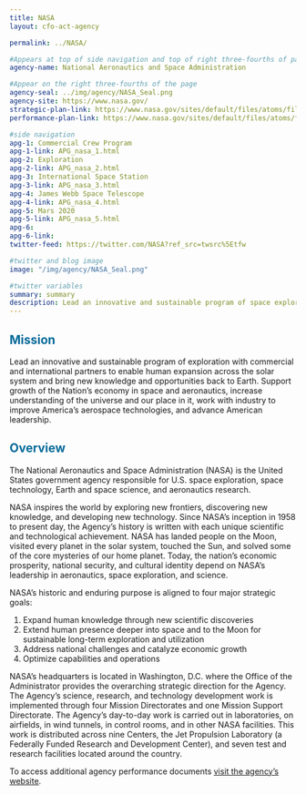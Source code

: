```yaml
---
title: NASA
layout: cfo-act-agency

permalink: ../NASA/

#Appears at top of side navigation and top of right three-fourths of page
agency-name: National Aeronautics and Space Administration

#Appear on the right three-fourths of the page
agency-seal: ../img/agency/NASA_Seal.png
agency-site: https://www.nasa.gov/
strategic-plan-link: https://www.nasa.gov/sites/default/files/atoms/files/nasa_2018_strategic_plan.pdf
performance-plan-link: https://www.nasa.gov/sites/default/files/atoms/files/nasa_2019_volume_of_integrated_performance.pdf

#side navigation
apg-1: Commercial Crew Program
apg-1-link: APG_nasa_1.html
apg-2: Exploration
apg-2-link: APG_nasa_2.html
apg-3: International Space Station
apg-3-link: APG_nasa_3.html
apg-4: James Webb Space Telescope
apg-4-link: APG_nasa_4.html
apg-5: Mars 2020
apg-5-link: APG_nasa_5.html
apg-6:
apg-6-link:
twitter-feed: https://twitter.com/NASA?ref_src=twsrc%5Etfw

#twitter and blog image
image: "/img/agency/NASA_Seal.png"

#twitter variables
summary: summary
description: Lead an innovative and sustainable program of space exploration and aeronautics to bring new knowledge and opportunities back to Earth.
---
```


<div class="usa-grid usa-graphic_list-row">
  <div class="usa-width-one-whole usa-media_block agency-page-section">
    <h2 style="color:#046b99;">Mission</h2>
    <p>Lead an innovative and sustainable program of exploration with commercial and international partners to enable human expansion across the solar system and bring new knowledge and opportunities back to Earth. Support growth of the Nation&rsquo;s economy in space and aeronautics, increase understanding of the universe and our place in it, work with industry to improve America&rsquo;s aerospace technologies, and advance American leadership.</p>
  </div>
</div>

<div class="usa-grid usa-graphic_list-row">
  <div class="usa-width-one-whole usa-media_block agency-page-section">
    <h2 style="color:#046b99;">Overview</h2>
    <p>The National Aeronautics and Space Administration (NASA) is the United States government agency responsible for U.S. space exploration, space technology, Earth and space science, and aeronautics research.</p>
    <p>NASA inspires the world by exploring new frontiers, discovering new knowledge, and developing new technology. Since NASA&rsquo;s inception in 1958 to present day, the Agency&rsquo;s history is written with each unique scientific and technological achievement. NASA has landed people on the Moon, visited every planet in the solar system, touched the Sun, and solved some of the core mysteries of our home planet. Today, the nation&rsquo;s economic prosperity, national security, and cultural identity depend on NASA&rsquo;s leadership in aeronautics, space exploration, and science.</p>
    <p>NASA&rsquo;s historic and enduring purpose is aligned to four major strategic goals:</p>
      <ol>
        <li>Expand human knowledge through new scientific discoveries</li>
        <li>Extend human presence deeper into space and to the Moon for sustainable long-term exploration and utilization</li>
        <li>Address national challenges and catalyze economic growth</li>
        <li>Optimize capabilities and operations</li>
      </ol>
    <p>NASA&rsquo;s headquarters is located in Washington, D.C. where the Office of the Administrator provides the overarching strategic direction for the Agency. The Agency&rsquo;s science, research, and technology development work is implemented through four Mission Directorates and one Mission Support Directorate. The Agency&rsquo;s day-to-day work is carried out in laboratories, on airfields, in wind tunnels, in control rooms, and in other NASA facilities. This work is distributed across nine Centers, the Jet Propulsion Laboratory (a Federally Funded Research and Development Center), and seven test and research facilities located around the country.</p>
  </div>
</div>

<div class="usa-grid usa-graphic_list-row">
  <div class="usa-width-one-whole usa-media_block">
    <p>To access additional agency performance documents <a href="https://www.nasa.gov/news/budget/index.html" target="_blank">visit the agency’s website</a>.</p>
  </div>
</div>
